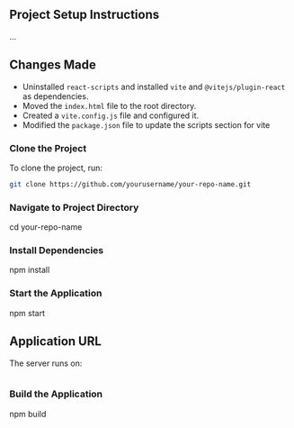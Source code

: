 ## Project Setup Instructions

...

## Changes Made

- Uninstalled `react-scripts` and installed `vite` and `@vitejs/plugin-react` as dependencies.
- Moved the `index.html` file to the root directory.
- Created a `vite.config.js` file and configured it.
- Modified the `package.json` file to update the scripts section for vite

### Clone the Project

To clone the project, run:

```bash
git clone https://github.com/yourusername/your-repo-name.git
```

### Navigate to Project Directory

cd your-repo-name

### Install Dependencies

npm install

### Start the Application

npm start

## Application URL

The server runs on:

```http://localhost:3000

```

### Build the Application

npm build
